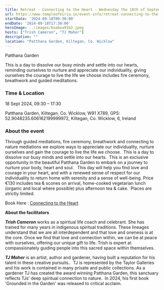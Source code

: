 ```yaml
---
title: Retreat - Connecting to the Heart - Wednesday the 18th of September | Temple of Éiriú - Ce
url: https://www.templeofeiriu.ie/event-info/retreat-connecting-to-the-heart-wednesday-the-18th-of-september
startDate: '2024-09-18T09:30:00'
endDate: '2024-09-18T17:30:00'
heroImage: ../images/6aa6ea91b2.jpeg
hosts: ["Trish Cameron", "TJ Maher"]
description: ""
location: "Patthana Garden, Kiltegan, Co. Wicklow"
---
```


Patthana Garden

This is a day to dissolve our busy minds and settle into our hearts, reminding ourselves to nurture and appreciate our individuality, giving ourselves the courage to live the life we choose includes fire ceremony, breathwork and guided meditations.

### Time & Location


18 Sept 2024, 09:30 – 17:30

Patthana Garden, Kiltegan, Co. Wicklow, W91 X789, GPS: 52.9048235.606162199999972, Kiltegan, Co. Wicklow, 6, Ireland

### About the event

Through guided mediations, fire ceremony, breathwork and connecting to nature mediations we explore ways to appreciate our individuality, nurture ourselves and gain the courage to live the life we choose.  This is a day to dissolve our busy minds and settle into our hearts.  This is an exclusive opportunity in the beautiful Patthana Garden to embark on a journey to nurture your body, heart and soul.   This day will help you find love and courage in your heart, and with a renewed sense of respect for our individuality to return home with serenity and a sense of well-being. Price €130 includes tea & scones on arrival, home-cooked vegetarian lunch (organic and local where possible) plus afternoon tea & cake.  Places are strictly limited.

Book Here : [Connecting to the Heart](https://www.patthanagardenireland.com/event-details/retreat-connecting-to-the-heart-wednesday-the-18th-of-september)

**About the facilitators**

_**Trish Cameron**_ works as a spiritual life coach and celebrant. She has trained for many years in indigenous spiritual traditions. These lineages understand that we are all interdependent and that love and oneness is at the core. Once we find that love and connection within, we can be at peace with ourselves, offering our unique gift to life. Trish is expert at compassionately guiding people into this sacred space within themselves.

_**TJ Maher**_ is an artist, author and gardener, having built a reputation for his talent in these creative pursuits..  TJ is represented by the Taylor Galleries and his work is contained in many private and public collections. As a gardener TJ has created the award winning Patthana Garden, this sanctuary reflects TJs’ deep spiritual connection to nature.  In 2024, his first book 'Grounded in the Garden' was released to critical acclaim.
